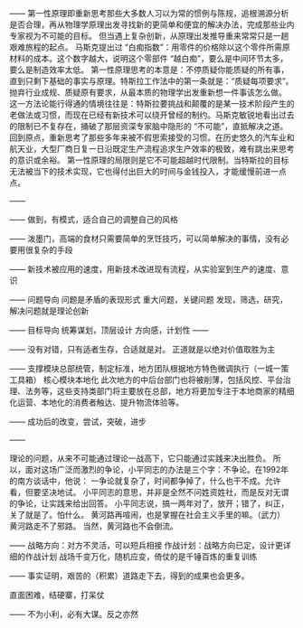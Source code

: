 ——
第一性原理即重新思考那些大多数人习以为常的惯例与陈规，追根溯源分析是否合理，再从物理学原理出发寻找新的更简单和便宜的解决办法，完成那些业内专家视为不可能的目标。
但当遇上复杂创新，从原理出发推导重来常常只是一趟艰难旅程的起点。
马斯克提出过 “白痴指数”：用零件的价格除以这个零件所需原材料的成本。这个数字越大，说明这个零部件 “越白痴”，要么是中间环节太多，要么是制造效率太低。
第一性原理思考的本意是：不停质疑你能质疑的所有事，直到只剩下基础的事实与原理。特斯拉工作法中的第一条就是：“质疑每项要求”。
抛弃行业成规、质疑原有要求，从最本质的物理学出发重新想一件事该怎么做。
这一方法论能行得通的情境往往是：特斯拉要挑战和颠覆的是某一技术阶段产生的老做法或习惯，而现在已经有新技术可以绕开曾经的制约。马斯克敏锐地看出过去的限制已不复存在，捅破了那层资深专家脑中隐形的 “不可能”，直抵解决之道。
回到原点，重新思考了那些多年来被不假思索接受的习惯。在历史悠久的汽车业和航天业，大型厂商日复一日沿既定生产流程追求生产效率的极致，难有跳出来思考的意识或余裕。
第一性原理的局限则是它不可能超越时代限制。当特斯拉的目标无法被当下的技术实现，它也得付出巨大的时间与金钱投入，才能缓慢前进一点点。

——

——
做到，有模式，适合自己的调整自己的风格

——
泼墨门，高端的食材只需要简单的烹饪技巧，可以简单解决的事情，没有必要用很复杂的手段

——
新技术被应用的速度，用新技术改进现有流程，从实验室到生产的速度、意识

——
问题导向
问题是矛盾的表现形式
重大问题，关键问题
发现，筛选，研究，解决问题就是理论创新

——
目标导向
统筹谋划，顶层设计
方向感，计划性
——

——
没有对错，只有适者生存，合适就是对。
正道就是以绝对价值取胜为主

——
支撑模块总部统管，制定标准，地方团队根据地方特色微调执行（一城一策工具箱）
核心模块本地化
此次地方的中后台部门也将被削薄，包括风控、平台治理、法务等，这些支持类部门将主要放在总部，地方将更加专注于本地商家的精细化运营、本地化的消费者触达、提升物流体验等。

——
成功后的改变，尝试，突破，进步

——

理论的问题，从来不可能通过理论一战高下，它只能通过实践来决出胜负。
所以，面对这场广泛而激烈的争论，小平同志的办法是三个字：不争论。在1992年的南方谈话中，他说：
一争论就复杂了，时间都争掉了，什么也干不成。允许看，但要坚决地试。
小平同志的意思，并非是全然不问姓资姓社，而是反对无谓的争论，让实践来给出回答。
小平同志说，搞一两年对了，放开；错了，纠正，关了就是了。怕什么。
黄河路再喧闹，也是掌握在社会主义手里的嘛。（武力）
黄河路走不了邪路。
当然，黄河路也不会倒流。

——
战略方向：对方不灵活，可以短兵相接
作战计划：战略方向已定，设计更详细的作战计划
战场千变万化，随机应变，倚仗的是千锤百炼的重复训练

——
事实证明，艰苦的（积累）道路走下去，得到的成果也会更多。

直面困难，结硬寨，打呆仗

——
不为小利，必有大谋。反之亦然
